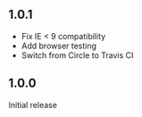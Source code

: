 ## 1.0.1

- Fix IE < 9 compatibility
- Add browser testing
- Switch from Circle to Travis CI

## 1.0.0

Initial release
